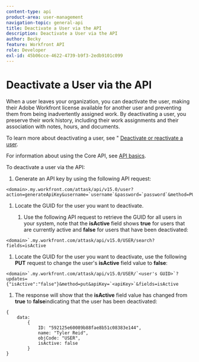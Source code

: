 ```yaml
---
content-type: api
product-area: user-management
navigation-topic: general-api
title: Deactivate a User via the API
description: Deactivate a User via the API
author: Becky
feature: Workfront API
role: Developer
exl-id: 45b06cce-4622-4739-b9f3-2edb9101c099
---
```


# Deactivate a User via the API

When a user leaves your organization, you can deactivate the user, making their Adobe Workfront license available for another user and preventing them from being inadvertently assigned work. By deactivating a user, you preserve their work history, including their work assignments and their association with notes, hours, and documents.

To learn more about deactivating a user, see " [Deactivate or reactivate a user](../../administration-and-setup/add-users/create-and-manage-users/deactivate-a-user.md).

For information about using the Core API, see [API basics](../../wf-api/general/api-basics.md).

To deactivate a user via the API:

1. Generate an API key by using the following API request:

```
<domain>.my.workfront.com/attask/api/v15.0/user?action=generateApiKey&username=`username`&password=`password`&method=PUT`
```

1. Locate the GUID for the user you want to deactivate.

   1. Use the following API request to retrieve the GUID for all users in your system, note that the **isActive** field shows **true** for users that are currently active and **false** for users that have been deactivated:

```
<domain>`.my.workfront.com/attask/api/v15.0/USER/search?fields=isActive
```

1. Locate the GUID for the user you want to deactivate, use the following **PUT** request to change the user's **isActive** field value to **false**:

```
<domain>`.my.workfront.com/attask/api/v15.0/USER/`<user's GUID>`?updates={"isActive":"false"}&method=put&apiKey=`<apiKey>`&fields=isActive
```

1. The response will show that the **isActive** field value has changed&nbsp;from **true** to **false**indicating that the user has been deactivated:

<!-- [Copy](javascript:void(0);) --> 
<pre><code>{<br>&nbsp;&nbsp;&nbsp;&nbsp;data:&nbsp;&nbsp;&nbsp;&nbsp;&nbsp;&nbsp;<br>&nbsp;&nbsp;&nbsp;&nbsp;&nbsp;&nbsp;&nbsp;&nbsp;{&nbsp;&nbsp;&nbsp;&nbsp;&nbsp;&nbsp;&nbsp;&nbsp;&nbsp;&nbsp;<br>&nbsp;&nbsp;&nbsp;&nbsp;&nbsp;&nbsp;&nbsp;&nbsp;&nbsp;&nbsp;&nbsp;&nbsp;ID:&nbsp;"592125e60089b88fae8b51c08383e144",<br>&nbsp;&nbsp;&nbsp;&nbsp;&nbsp;&nbsp;&nbsp;&nbsp;&nbsp;&nbsp;&nbsp;&nbsp;name:&nbsp;"Tyler Reid",<br>&nbsp;&nbsp;&nbsp;&nbsp;&nbsp;&nbsp;&nbsp;&nbsp;&nbsp;&nbsp;&nbsp;&nbsp;objCode:&nbsp;"USER",<br>&nbsp;&nbsp;&nbsp;&nbsp;&nbsp;&nbsp;&nbsp;&nbsp;&nbsp;&nbsp;&nbsp;&nbsp;isActive:&nbsp;false&nbsp;&nbsp;&nbsp;&nbsp;&nbsp;<br>&nbsp;&nbsp;&nbsp;&nbsp;&nbsp;&nbsp;&nbsp;&nbsp;}<br>}<br></code></pre>
